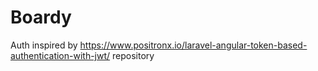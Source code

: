 # Boardy

Auth inspired by https://www.positronx.io/laravel-angular-token-based-authentication-with-jwt/ repository